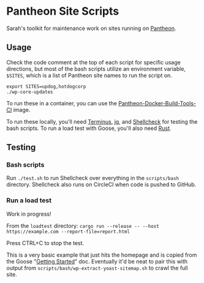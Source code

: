 # Pantheon Site Scripts

Sarah's toolkit for maintenance work on sites running on [Pantheon](https://pantheon.io).

## Usage

Check the code comment at the top of each script for specific usage directions, but most of the bash scripts utilize an environment variable, `$SITES`, which is a list of Pantheon site names to run the script on.

```
export SITES=updog,hotdogcorp
./wp-core-updates
```

To run these in a container, you can use the [Pantheon-Docker-Build-Tools-CI](https://github.com/pantheon-systems/docker-build-tools-ci) image. 

To run these locally, you'll need [Terminus](https://pantheon.io/docs/terminus/), [jq](https://stedolan.github.io/jq/download/), and [Shellcheck](https://github.com/koalaman/shellcheck) for testing the bash scripts. To run a load test with Goose, you'll also need [Rust](https://www.rust-lang.org/tools/install).

## Testing

### Bash scripts
Run `./test.sh` to run Shellcheck over everything in the `scripts/bash` directory. Shellcheck also runs on CircleCI when code is pushed to GitHub.

### Run a load test
Work in progress!

From the `loadtest` directory:
`cargo run --release -- --host https://example.com --report-file=report.html`

Press CTRL+C to stop the test.

This is a very basic example that just hits the homepage and is copied from the Goose "[Getting Started](https://book.goose.rs/getting-started/overview.html)" doc. Eventually it'd be neat to pair this with output from `scripts/bash/wp-extract-yoast-sitemap.sh` to crawl the full site.